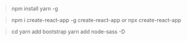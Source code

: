 



> npm install yarn -g

> npm i create-react-app -g
> create-react-app <app-name>
  or
> npx create-react-app <app-name>

> cd <app-name>
> yarn add bootstrap 
> yarn add node-sass -D 